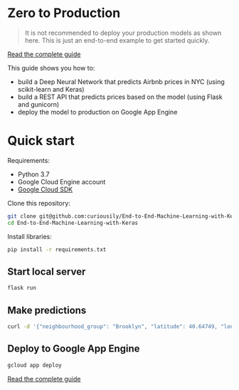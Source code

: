 # Zero to Production

> It is not recommended to deploy your production models as shown here. This is just an end-to-end example to get started quickly.

[Read the complete guide](https://www.curiousily.com/posts/deploy-keras-deep-learning-project-to-production-with-flask/)

This guide shows you how to:

- build a Deep Neural Network that predicts Airbnb prices in NYC (using scikit-learn and Keras)
- build a REST API that predicts prices based on the model (using Flask and gunicorn)
- deploy the model to production on Google App Engine

# Quick start

Requirements:

- Python 3.7
- Google Cloud Engine account
- [Google Cloud SDK](https://cloud.google.com/sdk/install)

Clone this repository:

```bash
git clone git@github.com:curiousily/End-to-End-Machine-Learning-with-Keras.git
cd End-to-End-Machine-Learning-with-Keras
```

Install libraries:

```bash
pip install -r requirements.txt
```

## Start local server

```bash
flask run
```

## Make predictions

```bash
curl -d '{"neighbourhood_group": "Brooklyn", "latitude": 40.64749, "longitude": -73.97237, "room_type": "Private room", "minimum_nights": 1, "number_of_reviews": 9, "calculated_host_listings_count": 6, "availability_365": 365}' -H "Content-Type: application/json" -X POST http://localhost:5000
```

## Deploy to Google App Engine

```bash
gcloud app deploy
```

[Read the complete guide](https://www.curiousily.com/posts/deploy-keras-deep-learning-project-to-production-with-flask/)
